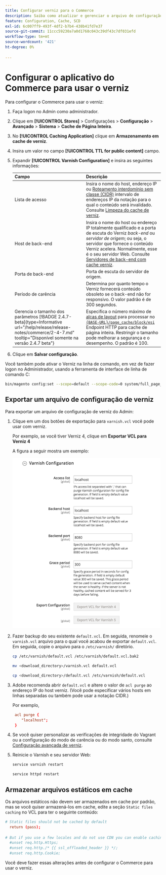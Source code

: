 ```yaml
---
title: Configurar verniz para o Commerce
description: Saiba como atualizar e gerenciar o arquivo de configuração de verniz para o aplicativo Commerce.
feature: Configuration, Cache, SCD
exl-id: 6c007ff9-493f-4df2-b7b4-438b41fd7e37
source-git-commit: 11ccc59230a7a0d1768c043c39df43c7df031efd
workflow-type: tm+mt
source-wordcount: '421'
ht-degree: 0%

---
```


# Configurar o aplicativo do Commerce para usar o verniz

Para configurar o Commerce para usar o verniz:

1. Faça logon no Admin como administrador.
1. Clique em **[!UICONTROL Stores]** > Configurações > **Configuração** > **Avançado** > **Sistema** > **Cache de Página Inteira**.
1. No **[!UICONTROL Caching Application]** clique em **Armazenamento em cache de verniz**.
1. Insira um valor no campo **[!UICONTROL TTL for public content]** campo.
1. Expandir **[!UICONTROL Varnish Configuration]** e insira as seguintes informações:

   | Campo | Descrição |
   | ----- | ----------- |
   | Lista de acesso | Insira o nome do host, endereço IP ou [Roteamento interdomínio sem classe (CIDR)](https://www.digitalocean.com/community/tutorials/understanding-ip-addresses-subnets-and-cidr-notation-for-networking) intervalo de endereços IP da notação para o qual o conteúdo será invalidado. Consulte [Limpeza do cache de verniz](https://varnish-cache.org/docs/3.0/tutorial/purging.html). |
   | Host de back-end | Insira o nome do host ou endereço IP totalmente qualificado e a porta de escuta do Verniz _back-end_ ou _servidor de origem_; ou seja, o servidor que fornece o conteúdo Verniz acelera. Normalmente, esse é o seu servidor Web. Consulte [Servidores de back-end com cache verniz](https://www.varnish-cache.org/docs/trunk/users-guide/vcl-backends.html). |
   | Porta de back-end | Porta de escuta do servidor de origem. |
   | Período de carência | Determina por quanto tempo o Verniz fornecerá conteúdo obsoleto se o back-end não for responsivo. O valor padrão é de 300 segundos. |
   | Gerencia o tamanho dos parâmetros  [!BADGE 2.4.7-beta]{type=Informative url="/help/release/release-notes/commerce/2-4-7.md" tooltip="Disponível somente na versão 2.4.7 beta"} | Especifica o número máximo de [alças de layout](https://developer.adobe.com/commerce/frontend-core/guide/layouts/#layout-handles) para processar no [`{BASE-URL}/page_cache/block/esi`](use-varnish-esi.md) Endpoint HTTP para cache de página inteira. Restringir o tamanho pode melhorar a segurança e o desempenho. O padrão é 100. |

1. Clique em **Salvar configuração**.

Você também pode ativar o Verniz na linha de comando, em vez de fazer logon no Administrador, usando a ferramenta de interface de linha de comando C:

```bash
bin/magento config:set --scope=default --scope-code=0 system/full_page_cache/caching_application 2
```

## Exportar um arquivo de configuração de verniz

Para exportar um arquivo de configuração de verniz do Admin:

1. Clique em um dos botões de exportação para `varnish.vcl` você pode usar com verniz.

   Por exemplo, se você tiver Verniz 4, clique em **Exportar VCL para Verniz 4**

   A figura a seguir mostra um exemplo:

   ![Configurar o Commerce para usar o verniz no Admin](../../assets/configuration/varnish-admin-22.png)

1. Fazer backup do seu existente `default.vcl`. Em seguida, renomeie o `varnish.vcl` arquivo para o qual você acabou de exportar `default.vcl`. Em seguida, copie o arquivo para o `/etc/varnish/` diretório.

   ```bash
   cp /etc/varnish/default.vcl /etc/varnish/default.vcl.bak2
   ```

   ```bash
   mv <download_directory>/varnish.vcl default.vcl
   ```

   ```bash
   cp <download_directory>/default.vcl /etc/varnish/default.vcl
   ```

1. Adobe recomenda abrir `default.vcl` e altere o valor de `acl purge` ao endereço IP do host verniz. (Você pode especificar vários hosts em linhas separadas ou também pode usar a notação CIDR.)

   Por exemplo,

   ```conf
    acl purge {
       "localhost";
    }
   ```

1. Se você quiser personalizar as verificações de integridade do Vagrant ou a configuração do modo de carência ou do modo santo, consulte [Configuração avançada de verniz](config-varnish-advanced.md).

1. Reinicie o Varnish e seu servidor Web:

   ```bash
   service varnish restart
   ```

   ```bash
   service httpd restart
   ```

## Armazenar arquivos estáticos em cache

Os arquivos estáticos não devem ser armazenados em cache por padrão, mas se você quiser armazená-los em cache, edite a seção `Static files caching` no VCL para ter o seguinte conteúdo:

```conf
# Static files should not be cached by default
  return (pass);

# But if you use a few locales and do not use CDN you can enable caching static files by commenting previous line (#return (pass);) and uncommenting next 3 lines
  #unset req.http.Https;
  #unset req.http./* {{ ssl_offloaded_header }} */;
  #unset req.http.Cookie;
```

Você deve fazer essas alterações antes de configurar o Commerce para usar o verniz.
